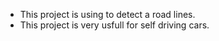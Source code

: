 * This project is using to detect a road lines.
* This project is very usfull for self driving cars.

